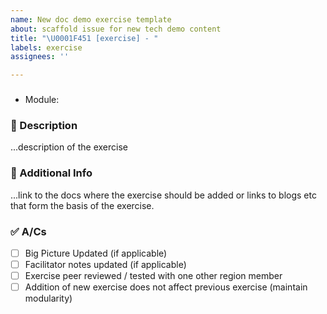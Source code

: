 ```yaml
---
name: New doc demo exercise template
about: scaffold issue for new tech demo content
title: "\U0001F451 [exercise] - "
labels: exercise
assignees: ''

---
```


### <Name of the Exercise>
* Module: <NAME>

### 📝 Description
...description of the exercise

### 🥤 Additional Info 
...link to the docs where the exercise should be added or links to blogs etc that form the basis of the exercise.

### ✅ A/Cs
- [ ] Big Picture Updated (if applicable)  
- [ ] Facilitator notes updated (if applicable)
- [ ] Exercise peer reviewed / tested with one other region member
- [ ] Addition of new exercise does not affect previous exercise (maintain modularity)
